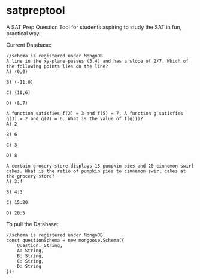 # satpreptool
A SAT Prep Question Tool for students aspiring to study the SAT in fun, practical way. 

Current Database: 
```
//schema is registered under MongoDB 
A line in the xy-plane passes (3,4) and has a slope of 2/7. Which of the following points lies on the line?
A) (0,0)

B) (-11,0)

C) (10,6)

D) (8,7)

A function satisfies f(2) = 3 and f(5) = 7. A function g satisfies g(3) = 2 and g(7) = 6. What is the value of f(g)))?
A) 2

B) 6

C) 3

D) 8

A certain grocery store displays 15 pumpkin pies and 20 cinnomon swirl cakes. What is the ratio of pumpkin pies to cinnamon swirl cakes at the grocery store?
A) 3:4

B) 4:3

C) 15:20

D) 20:5
```

To pull the Database:
```
//schema is registered under MongoDB 
const questionSchema = new mongoose.Schema({
    Question: String, 
    A: String, 
    B: String, 
    C: String, 
    D: String
});
```
